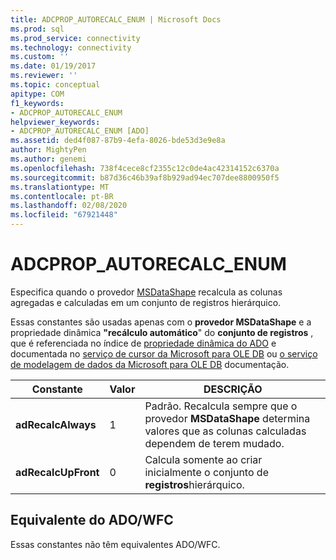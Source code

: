 ```yaml
---
title: ADCPROP_AUTORECALC_ENUM | Microsoft Docs
ms.prod: sql
ms.prod_service: connectivity
ms.technology: connectivity
ms.custom: ''
ms.date: 01/19/2017
ms.reviewer: ''
ms.topic: conceptual
apitype: COM
f1_keywords:
- ADCPROP_AUTORECALC_ENUM
helpviewer_keywords:
- ADCPROP_AUTORECALC_ENUM [ADO]
ms.assetid: ded4f087-87b9-4efa-8026-bde53d3e9e8a
author: MightyPen
ms.author: genemi
ms.openlocfilehash: 738f4cece8cf2355c12c0de4ac42314152c6370a
ms.sourcegitcommit: b87d36c46b39af8b929ad94ec707dee8800950f5
ms.translationtype: MT
ms.contentlocale: pt-BR
ms.lasthandoff: 02/08/2020
ms.locfileid: "67921448"
---
```

# <a name="adcprop_autorecalc_enum"></a>ADCPROP_AUTORECALC_ENUM
Especifica quando o provedor [MSDataShape](../../../ado/guide/appendixes/microsoft-data-shaping-service-for-ole-db-ado-service-provider.md) recalcula as colunas agregadas e calculadas em um conjunto de registros hierárquico.  
  
 Essas constantes são usadas apenas com o **provedor MSDataShape** e a propriedade dinâmica **"recálculo automático**" do **conjunto de registros** , que é referenciada no índice de [propriedade dinâmica do ADO](../../../ado/reference/ado-api/ado-dynamic-property-index.md) e documentada no [serviço de cursor da Microsoft para OLE DB](../../../ado/guide/appendixes/microsoft-cursor-service-for-ole-db-ado-service-component.md) ou [o serviço de modelagem de dados da Microsoft para OLE DB](../../../ado/guide/appendixes/microsoft-data-shaping-service-for-ole-db-ado-service-provider.md) documentação.  
  
|Constante|Valor|DESCRIÇÃO|  
|--------------|-----------|-----------------|  
|**adRecalcAlways**|1|Padrão. Recalcula sempre que o provedor **MSDataShape** determina valores que as colunas calculadas dependem de terem mudado.|  
|**adRecalcUpFront**|0|Calcula somente ao criar inicialmente o conjunto de **registros**hierárquico.|  
  
## <a name="adowfc-equivalent"></a>Equivalente do ADO/WFC  
 Essas constantes não têm equivalentes ADO/WFC.
